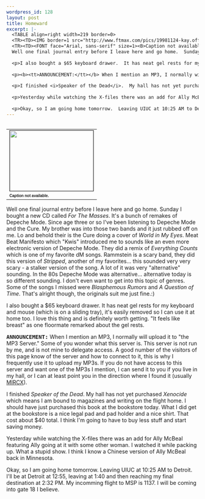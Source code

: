 ```yaml
--- 
wordpress_id: 128
layout: post
title: Homeward
excerpt: |-
  <TABLE align=right width=219 border=0>
  <TR><TD><IMG border=1 src="http://www.ftmax.com/pics/19981124-kay.offensive.jpg" width=219 height=158></TD></TR>
  <TR><TD><FONT face="Arial, sans-serif" size=1><B>Caption not available.</B></FONT></TD></TR></TABLE>
  Well one final journal entry before I leave here and go home.  Sunday I bought a new CD called <i>For The Masses</i>.  It's a bunch of remakes of Depeche Mode.  Since age three or so I've been listening to Depeche Mode and the Cure.  My brother was into those two bands and it just rubbed off on me.  Lo and behold their is the Cure doing a cover of <i>World in My Eyes</i>.  Meat Beat Manifesto which "Kwis" introduced me to sounds like an even more electronic version of Depeche Mode.  They did a remix of <i>Everything Counts</i> which is one of my favorite dM songs.  Rammstein is a scary band, they did this version of <i>Stripped</i>, another of my favorites... this sounded very very scary - a stalker version of the song.  A lot of it was very "alternative" sounding.  In the 80s Depeche Mode was alternative... alternative today is so different sounding.  I don't even want to get into this topic of genres.  Some of the songs I missed were <i>Blasphemous Rumors</i> and <i>A Question of Time</i>.  That's alright though, the originals suit me just fine.:)
  
  <p>I also bought a $65 keyboard drawer.  It has neat gel rests for my keyboard and mouse (which is on a sliding tray), it's easily removed so I can use it at home too.  I love this thing and is definitely worth getting.  "It feels like breast" as one floormate remarked about the gel rests.
  
  <p><b><tt>ANNOUNCEMENT:</tt></b> When I mention an MP3, I normally will upload it to "the MP3 Server."  Some of you wonder what this server is.  This server is not run by me, and is not mine to delegate access.  A good number of the visitors of this page know of the server and how to connect to it, this is why I frequently use it to upload my MP3s.  If you do not have access to this server and want one of the MP3s I mention, I can send it to you if you live in my hall, or I can at least point you in the direction where I found it (usually <a href="http://www.mircx.com/">MIRCX</a>).
  
  <p>I finished <i>Speaker of the Dead</i>.  My hall has not yet purchased <i>Xenocide</i> which means I am bound to magazines and writing on the flight home.  I should have just purchased this book at the bookstore today.  What I did get at the bookstore is a nice legal pad and pad holder and a nice shirt.  That cost about $40 total.  I think I'm going to have to buy less stuff and start saving money.
  
  <p>Yesterday while watching the X-files there was an add for Ally McBeal featuring Ally going at it with some other woman.  I watched it while packing up.  What a stupid show.  I think I know a Chinese version of Ally McBeal back in Minnesota.
  
  <p>Okay, so I am going home tomorrow.  Leaving UIUC at 10:25 AM to Detroit.  I'll be at Detroit at 12:55, leaving at 1:40 and then reaching my final destination at 2:32 PM.  My incomming flight to MSP is 1137.  I will be coming into gate 18 I believe.
---
```

<TABLE align=right width=219 border=0>
<TR><TD><IMG border=1 src="http://www.ftmax.com/pics/19981124-kay.offensive.jpg" width=219 height=158></TD></TR>
<TR><TD><FONT face="Arial, sans-serif" size=1><B>Caption not available.</B></FONT></TD></TR></TABLE>
Well one final journal entry before I leave here and go home.  Sunday I bought a new CD called <i>For The Masses</i>.  It's a bunch of remakes of Depeche Mode.  Since age three or so I've been listening to Depeche Mode and the Cure.  My brother was into those two bands and it just rubbed off on me.  Lo and behold their is the Cure doing a cover of <i>World in My Eyes</i>.  Meat Beat Manifesto which "Kwis" introduced me to sounds like an even more electronic version of Depeche Mode.  They did a remix of <i>Everything Counts</i> which is one of my favorite dM songs.  Rammstein is a scary band, they did this version of <i>Stripped</i>, another of my favorites... this sounded very very scary - a stalker version of the song.  A lot of it was very "alternative" sounding.  In the 80s Depeche Mode was alternative... alternative today is so different sounding.  I don't even want to get into this topic of genres.  Some of the songs I missed were <i>Blasphemous Rumors</i> and <i>A Question of Time</i>.  That's alright though, the originals suit me just fine.:)

<p>I also bought a $65 keyboard drawer.  It has neat gel rests for my keyboard and mouse (which is on a sliding tray), it's easily removed so I can use it at home too.  I love this thing and is definitely worth getting.  "It feels like breast" as one floormate remarked about the gel rests.

<p><b><tt>ANNOUNCEMENT:</tt></b> When I mention an MP3, I normally will upload it to "the MP3 Server."  Some of you wonder what this server is.  This server is not run by me, and is not mine to delegate access.  A good number of the visitors of this page know of the server and how to connect to it, this is why I frequently use it to upload my MP3s.  If you do not have access to this server and want one of the MP3s I mention, I can send it to you if you live in my hall, or I can at least point you in the direction where I found it (usually <a href="http://www.mircx.com/">MIRCX</a>).

<p>I finished <i>Speaker of the Dead</i>.  My hall has not yet purchased <i>Xenocide</i> which means I am bound to magazines and writing on the flight home.  I should have just purchased this book at the bookstore today.  What I did get at the bookstore is a nice legal pad and pad holder and a nice shirt.  That cost about $40 total.  I think I'm going to have to buy less stuff and start saving money.

<p>Yesterday while watching the X-files there was an add for Ally McBeal featuring Ally going at it with some other woman.  I watched it while packing up.  What a stupid show.  I think I know a Chinese version of Ally McBeal back in Minnesota.

<p>Okay, so I am going home tomorrow.  Leaving UIUC at 10:25 AM to Detroit.  I'll be at Detroit at 12:55, leaving at 1:40 and then reaching my final destination at 2:32 PM.  My incomming flight to MSP is 1137.  I will be coming into gate 18 I believe.
